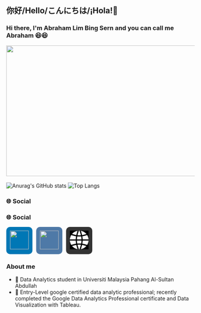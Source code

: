 ## 你好/Hello/こんにちは/¡Hola!👋

### Hi there, I'm Abraham Lim Bing Sern and you can call me Abraham 😆😆
<img src="https://github.com/AbrahamLimBingSern/AbrahamLimBingSern/assets/139485622/223190be-141a-4057-aa99-c42a49e3cbf2" width="850" height="350">

![Anurag's GitHub stats](https://github-readme-stats.vercel.app/api?username=AbrahamLimBingSern&show_icons=true&theme=radical) ![Top Langs](https://github-readme-stats.vercel.app/api/top-langs/?username=AbrahamLimBingSern&layout=compact)

### 🌐 Social

### 🌐 Social

<div style="display: flex; gap: 10px;">
    <a href="https://www.linkedin.com/in/abrahamlim" style="background: #0077b5; padding: 10px; border-radius: 10px; display: inline-block;">
        <img src="https://github.com/AbrahamLimBingSern/AbrahamLimBingSern/assets/139485622/a42ce2c5-9865-4675-a72e-3587ab9395a5" width="50" height="50">
    </a>
    <a href="https://public.tableau.com/app/profile/abraham.lim" style="background: #4e79a7; padding: 10px; border-radius: 10px; display: inline-block;">
        <img src="https://github.com/AbrahamLimBingSern/AbrahamLimBingSern/assets/139485622/d1d5df27-bc4d-4a2a-b566-7eb2609b4a83" width="50" height="50">
    </a>
    <a href="https://abrahamlimresume.netlify.app" style="background: #333; padding: 10px; border-radius: 10px; display: inline-block;">
        <img src="https://github.com/AbrahamLimBingSern/AbrahamLimBingSern/blob/main/global-symbol-of-black-circle-with-grid.png" width="50" height="50" style="filter: invert(1);">
    </a>
</div>

### About me
- 🌱 Data Analytics student in Universiti Malaysia Pahang Al-Sultan Abdullah
- 🔭 Entry-Level google certified data analytic professional; recently completed the Google Data Analytics Professional certificate and Data Visualization with Tableau.

<style>
    a:hover {
    background: lighten(#0077b5, 10%);
}
</style>

<!--
**AbrahamLimBingSern/AbrahamLimBingSern** is a ✨ _special_ ✨ repository because its `README.md` (this file) appears on your GitHub profile.
![<Badge Name>](https://img.shields.io/badge/<Badge Text>-<Background Color>?style=for-the-badge&logo=<Icon Name>&logoColor=<Logo Color>)
Here are some ideas to get you started:

- 🔭 I’m currently working on ...
- 🌱 I’m currently learning ...
- 👯 I’m looking to collaborate on ...
- 🤔 I’m looking for help with ...
- 💬 Ask me about ...
- 📫 How to reach me: ...
- 😄 Pronouns: ...
- ⚡ Fun fact: ...
-->

